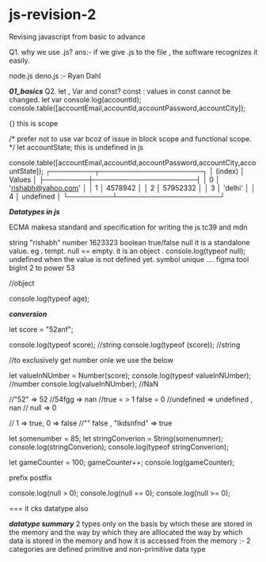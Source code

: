 # js-revision-2
Revising javascript from basic to advance 

Q1. why we use .js?
ans:-  if we give .js to the file , the software recognizes it easily.

node.js deno.js  :- Ryan Dahl

 ***01_basics***
Q2. let , Var and const?
const : values in  const cannot be changed.
let 
var
console.log(accountId);
console.table([accountEmail,accountId,accountPassword,accountCity]);

{}  this is scope

/*
prefer not to use var bcoz of issue in block scope and functional scope.
*/
 let accountState;  this is undefined in js 

console.table([accountEmail,accountId,accountPassword,accountCity,accountState]);
┌─────────┬─────────────────────┐
│ (index) │       Values        │
├─────────┼─────────────────────┤
│    0    │ 'rishabh@yahoo.com' │
│    1    │       4578942       │
│    2    │      57952332       │
│    3    │       'delhi'       │
│    4    │      undefined      │
└─────────┴─────────────────────┘


***Datatypes in js***

ECMA makesa  standard and specification for writing the js
tc39 and mdn

string    "rishabh"
number    1623323
boolean  true/false
null     it is a standalone value. eg . tempt. null == empty.   it is an object . console.log(typeof null); 
undefined   when the value is not defined yet.
symbol      unique .... figma tool
bigInt   2 to power 53


//object

console.log(typeof age); 

***conversion***

let score = "52anf";

console.log(typeof score); //string
console.log(typeof (score)); //string

//to exclusively get number onle we use the below

let valueInNUmber = Number(score);
console.log(typeof valueInNUmber); //number
console.log(valueInNUmber);  //NaN

//"52" => 52
//54fgg => nan
//true = > 1 false = 0
//undefined => undefined , nan
// null => 0

// 1 => true, 0 => false
//""  false , "lkdsnfnd" => true


let somenumber = 85;
let stringConverion = String(somenumner);
console.log(stringConverion);
console.log(typeof stringConverion); 

let gameCounter = 100;
gameCounter++;
console.log(gameCounter);

prefix
postfix


console.log(null > 0);
console.log(null == 0);
console.log(null >= 0);

=== it cks datatype also


***datatype summary***
2 types only on the basis by which these are stored in the memory and the way by which they are alllocated
the way by which data is stored in the memory and how it is accessed from the memory :- 2 categories are defined 
primitive and non-primitive data type



